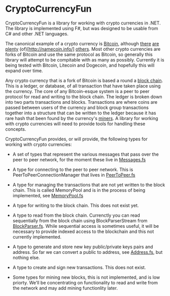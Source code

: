 CryptoCurrencyFun
=================

CryptoCurrencyFun is a library for working with crypto currencies in .NET. The library is implemented using F#, but was designed to be usable from C# and other .NET languages.

The canonical example of a crypto currency is [Bitcoin](https://bitcoin.org/), although [there](https://litecoin.org/) [are](http://dogecoin.com/) [plenty](http://www.peercoin.net/) (of)[http://namecoin.info/] [others](http://www.nxtcommunity.org/).
Most other crypto currencies are forks of Bitcoin and use the same protocol as Bitcoin, so generally this library will attempt to be compitable with as many as possibly. Currently it is being tested with Bitcoin, Litecoin and Dogecoin, and hopefully this will expand over time.

Any crypto currency that is a fork of Bitcoin is based a round a [block chain](https://en.bitcoin.it/wiki/Block_chain). This is a ledger, or database, of all transaction that have taken place using the currency. The core of any Bitcoin-esque system is a peer to peer protocol for read and writing to the block chain. The ledger is broken down into two parts transactions and blocks. Transactions are where coins are passed between users of the currency and block group transactions together into a structure that can be written to the ledger because it has rare hash that been found by the currency's [miners](http://en.wikipedia.org/wiki/Bitcoin#Mining). A library for working with crypto currencies will need to provide tools for handling these concepts. 

CryptoCurrencyFun provides, or will provide, the following types for working with crypto currencies:

- A set of types that represent the various messages that pass over the peer to peer network, for the moment these live in [Messages.fs](https://github.com/robertpi/CryptoCurrencyFun/blob/master/src/app/CryptoCurrencyFun/Messages.fs)

- A type for connecting to the peer to peer network. This is PeerToPeerConnectionManager that lives in [PeerToPeer.fs](https://github.com/robertpi/CryptoCurrencyFun/blob/master/src/app/CryptoCurrencyFun/PeerToPeer.fs)

- A type for managing the transactions that are not yet written to the block chain. This is called MemoryPool and is in the process of being implemented, see [MemoryPool.fs](https://github.com/robertpi/CryptoCurrencyFun/blob/master/src/app/CryptoCurrencyFun/MemoryPool.fs)

- A type for writing to the block chain. This does not exist yet.

- A type to read from the block chain. Currenctly you can read sequentially from the block chain using BlockParserStream from [BlockParser.fs](https://github.com/robertpi/CryptoCurrencyFun/blob/master/src/app/CryptoCurrencyFun/BlockParser.fs). While sequential access is sometimes useful, it will be necessary to provide indexed access to the blockchain and this not currently implemented.

- A type to generate and store new key public/private keys pairs and address. So far we can convert a public to address, see [Address.fs](https://github.com/robertpi/CryptoCurrencyFun/blob/master/src/app/CryptoCurrencyFun/Address.fs), but nothing else.

- A type to create and sign new transactions. This does not exist.

- Some types for mining new blocks, this is not implemented, and is low priorty. We'll be concentrating on functionality to read and write from the network and may add mining functionlity later.
